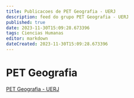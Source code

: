 ```yaml
---
title: Publicacoes de PET Geografia - UERJ 
description: feed do grupo PET Geografia - UERJ
published: true
date: 2023-11-30T15:09:28.673396
tags: Ciencias Humanas
editor: markdown
dateCreated: 2023-11-30T15:09:28.673396
---
```


# PET Geografia
[PET Geografia - UERJ](/grupo/223PETGeografiaUERJ.md)